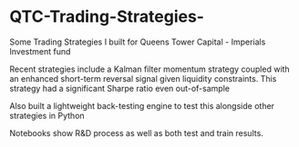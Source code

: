 # QTC-Trading-Strategies-
Some Trading Strategies I built for Queens Tower Capital - Imperials Investment fund 

Recent strategies include a Kalman filter momentum strategy coupled with an enhanced short-term reversal signal given liquidity constraints. This strategy had a significant Sharpe ratio even out-of-sample

Also built a lightweight back-testing engine to test this alongside other strategies in Python

Notebooks show R&D process as well as both test and train results.
